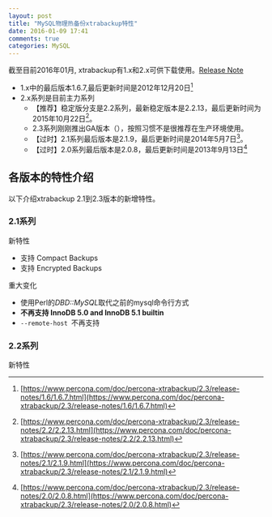 ```yaml
---
layout: post
title: "MySQL物理热备份xtrabackup特性"
date: 2016-01-09 17:41
comments: true
categories: MySQL
---
```


截至目前2016年01月, xtrabackup有1.x和2.x可供下载使用。[Release Note](https://www.percona.com/doc/percona-xtrabackup/2.3/release-notes.html)

- 1.x中的最后版本1.6.7,最后更新时间是2012年12月20日[^1]
- 2.x系列是目前主力系列
    + 【推荐】稳定版分支是2.2系列，最新稳定版本是2.2.13，最后更新时间为2015年10月22日[^2]。
    + 2.3系列刚刚推出GA版本（），按照习惯不是很推荐在生产环境使用。
    + 【过时】2.1系列最后版本是2.1.9，最后更新时间是2014年5月7日[^3]。
    + 【过时】2.0系列最后版本是2.0.8，最后更新时间是2013年9月13日[^4]


## 各版本的特性介绍

以下介绍xtrabackup 2.1到2.3版本的新增特性。


### 2.1系列

新特性

- 支持 Compact Backups
- 支持 Encrypted Backups

重大变化

- 使用Perl的*DBD::MySQL*取代之前的mysql命令行方式
- **不再支持 InnoDB 5.0 and InnoDB 5.1 builtin** 
- `--remote-host `不再支持

### 2.2系列

新特性



[^1]: [https://www.percona.com/doc/percona-xtrabackup/2.3/release-notes/1.6/1.6.7.html](https://www.percona.com/doc/percona-xtrabackup/2.3/release-notes/1.6/1.6.7.html)
[^2]: [https://www.percona.com/doc/percona-xtrabackup/2.3/release-notes/2.2/2.2.13.html](https://www.percona.com/doc/percona-xtrabackup/2.3/release-notes/2.2/2.2.13.html)
[^3]: [https://www.percona.com/doc/percona-xtrabackup/2.3/release-notes/2.1/2.1.9.html](https://www.percona.com/doc/percona-xtrabackup/2.3/release-notes/2.1/2.1.9.html)
[^4]: [https://www.percona.com/doc/percona-xtrabackup/2.3/release-notes/2.0/2.0.8.html](https://www.percona.com/doc/percona-xtrabackup/2.3/release-notes/2.0/2.0.8.html)


